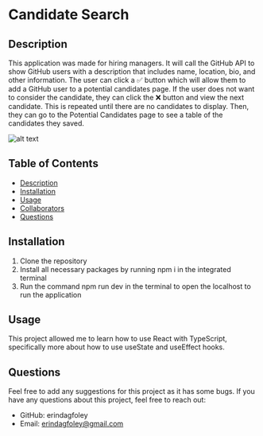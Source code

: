 # Candidate Search

## Description
This application was made for hiring managers. It will call the GitHub API to show GitHub users with a description that includes name, location, bio, and other information. The user can click a ✅ button which will allow them to add a GitHub user to a potential candidates page. If the user does not want to consider the candidate, they can click the ❌ button and view the next candidate. This is repeated until there are no candidates to display. Then, they can go to the Potential Candidates page to see a table of the candidates they saved. 

![alt text](<[http:// abc.def.com/folder/image.jpg](https://lh3.googleusercontent.com/pn854Kxw47kNXwd4t4yiEOVoEA_jNSJKtFSTtvPuEIzvP4qUAHXHmtdSfpkx2jOuuUx_Pm6IWjKkbB_nZ-ioSz1iIepCFH76TY9edlkUBL_m6htk5CMS94MUgtoYN45t9A=w1280)>)

## Table of Contents
- [Description](#description)
- [Installation](#installation)
- [Usage](#usage)
- [Collaborators](#collaborators)
- [Questions](#questions)

## Installation
1. Clone the repository
2. Install all necessary packages by running npm i in the integrated terminal
3. Run the command npm run dev in the terminal to open the localhost to run the application

## Usage
This project allowed me to learn how to use React with TypeScript, specifically more about how to use useState and useEffect hooks.

## Questions
Feel free to add any suggestions for this project as it has some bugs. If you have any questions about this project, feel free to reach out:
- GitHub: erindagfoley
- Email: erindagfoley@gmail.com
